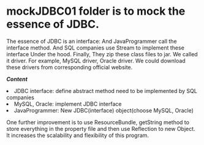 # mockJDBC01 folder is to mock the essence of JDBC.

The essence of JDBC is an interface: And JavaProgrammer call the interface method. And SQL companies use Stream to
implement these interface Under the hood. Finally, They zip these class files to jar. We called it driver. For example, 
MySQL driver, Oracle driver. We could download these drivers from corresponding official website.<br>

***Content***
<li> JDBC interface: define abstract method need to be implemented by SQL companies
<li> MySQL, Oracle: implement JDBC interface
<li> JavaProgrammer: New JDBC(interface) object(choose MySQL, Oracle)

One further improvement is to use ResourceBundle, getString method to store 
everything in the property file and then use Reflection to new Object. It increases the
scalability and flexibility of this program. 
